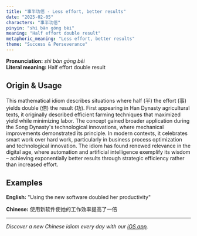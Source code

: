```yaml
---
title: "事半功倍 - Less effort, better results"
date: "2025-02-05"
characters: "事半功倍"
pinyin: "shì bàn gōng bèi"
meaning: "Half effort double result"
metaphoric_meaning: "Less effort, better results"
theme: "Success & Perseverance"
---
```


**Pronunciation:** *shì bàn gōng bèi*  
**Literal meaning:** Half effort double result

## Origin & Usage

This mathematical idiom describes situations where half (半) the effort (事) yields double (倍) the result (功). First appearing in Han Dynasty agricultural texts, it originally described efficient farming techniques that maximized yield while minimizing labor. The concept gained broader application during the Song Dynasty's technological innovations, where mechanical improvements demonstrated its principle. In modern contexts, it celebrates smart work over hard work, particularly in business process optimization and technological innovation. The idiom has found renewed relevance in the digital age, where automation and artificial intelligence exemplify its wisdom – achieving exponentially better results through strategic efficiency rather than increased effort.

## Examples

**English:** "Using the new software doubled her productivity"

**Chinese:** 使用新软件使她的工作效率提高了一倍

---

*Discover a new Chinese idiom every day with our [iOS app](https://apps.apple.com/us/app/daily-chinese-idioms/id6670238264).*
